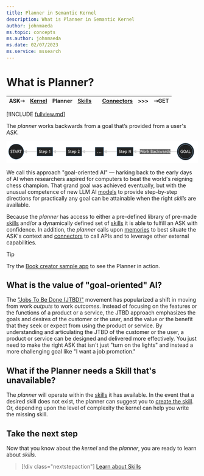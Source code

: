 ```yaml
---
title: Planner in Semantic Kernel
description: What is Planner in Semantic Kernel
author: johnmaeda
ms.topic: concepts
ms.author: johnmaeda
ms.date: 02/07/2023
ms.service: mssearch
---
```


# What is Planner?

| ASK⇾ | [Kernel](/semantic-kernel/concepts-sk/kernel) | Planner | [Skills](/semantic-kernel/concepts-sk/skills)| |[Connectors](/semantic-kernel/concepts-sk/connectors) | >>>|  ⇾GET | 
|---|---|---|---|---|---|---|---|

[!INCLUDE [fullview.md](../includes/fullview.md)]

The _planner_ works backwards from a goal that’s provided from a user's _ASK_. 

![Image of step-by-step process of Semantic Kernel](../media/goaloriented.png)

We call this approach "goal-oriented AI" — harking back to the early days of AI when researchers aspired for computers to beat the world's reigning chess champion. That grand goal was achieved eventually, but with the unusual competence of new LLM AI [models](/semantic-kernel/concepts-ai/models) to provide step-by-step directions for practically any goal can be attainable when the right _skills_ are available. 

Because the _planner_ has access to either a pre-defined library of pre-made [skills](/semantic-kernel/concepts-sk/skills) and/or a dynamically defined set of [skills](/semantic-kernel/concepts-sk/skills) it is able to fulfill an ASK with confidence. In addition, the _planner_ calls upon [memories](/semantic-kernel/concepts-sk/memories) to best situate the ASK's context and [connectors](/semantic-kernel/concepts-sk/connectors) to call APIs and to leverage other external capabilities.

> [!TIP]
> Try the [Book creator sample app](/semantic-kernel/samples/bookcreator) to see the Planner in action.

## What is the value of "goal-oriented" AI?

The ["Jobs To Be Done (JTBD)"](/semantic-kernel/support/bibliography#jobs-to-be-done) movement has popularized a shift in moving from work _outputs_ to work _outcomes_. Instead of focusing on the features or the functions of a product or a service, the JTBD approach emphasizes the goals and desires of the customer or the user, and the value or the benefit that they seek or expect from using the product or service. By understanding and articulating the JTBD of the customer or the user, a product or service can be designed and delivered more effectively. You just need to make the right ASK that isn't just "turn on the lights" and instead a more challenging goal like "I want a job promotion."

## What if the Planner needs a Skill that's unavailable?

The _planner_ will operate within the [skills](/semantic-kernel/concepts-sk/skills) it has available. In the event that a desired skill does not exist, the planner can suggest you to [create the skill](/semantic-kernel/concepts-sk/skills). Or, depending upon the level of complexity the kernel can help you write the missing skill.

## Take the next step

Now that you know about the _kernel_ and the _planner_, you are ready to learn about _skills_.

> [!div class="nextstepaction"]
> [Learn about Skills](skills.md)
